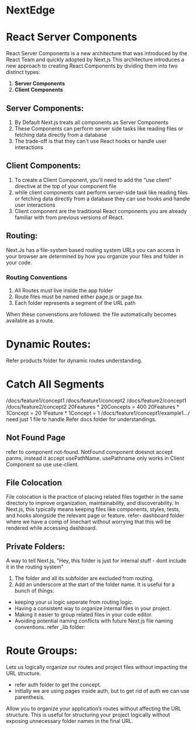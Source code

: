 # NextEdge

# React Server Components
React Server Components is a new architecture that was introduced by the React Team and quickly adopted by Next.js
This architecture introduces a new approach to creating React Components by dividing them into two distinct types: 
1.  **Server Components**
2.  **Client Components**

## Server Components:

1. By Default Next.js treats all components as Server Components
2. These Components can perform server side tasks like reading files or fetching data directly from a database
3. The trade-off is that they can't use React hooks or handle user interactions

## Client Components:

1. To create a Client Component, you'll need to add the "use client" directive at the top of your component file
2. while client components cant perform server-side task like reading files or fetching data directly from a database they can use hooks and handle user interactions
3. Client component are the traditional React components you are already familiar with from previous versions of React.

## Routing:

Next.Js has a file-system based routing system
URLs you can access in your browser are determined by how you organize your files and folder in your code.

### Routing Conventions
1. All Routes must live inside the app folder
2. Route files must be named either page.js or page.tsx
3. Each folder represents a segment of the URL path

When these convenstions are followed. the file automatically becomes available as a route.

# Dynamic Routes: 
Refer products folder for dynamic routes understanding.

# Catch All Segments
/docs/feature1/concept1
/docs/feature1/concept2
/docs/feature2/concept1
/docs/feature2/concept2
20Features * 20Concepts = 400
20Features * 1Concept = 20
1Feature * 1Concept = 1
/docs/feature1/concept1/example1.../
need just 1 file to handle
Refer docs folder for understandings.

## Not Found Page
refer to component not-found.
NotFound component doesnot accept parms, instead it accept usePathName.
usePathname only works in Client Component so use use-client.

## File Colocation
File colocation is the practice of placing related files together in the same directory to improve organization, maintainability, and discoverability. In Next.js, this typically means keeping files like components, styles, tests, and hooks alongside the relevant page or feature.
refer- dashboard folder where we have a comp of linechart without worrying that this will be rendered while accessing dashboard.

## Private Folders:
A way to tell Next.js, "Hey, this folder is just for internal stuff - dont include it in the routing system"
1. The folder and all its subfolder are excluded from routing.
2. Add an underscore at the start of the folder name.
It is useful for a bunch of things:
- keeping your ui logic seperate from routing logic.
- Having a consistent way to organize internal files in your project.
- Making it easier to group related files in your code editor.
- Avoiding potential naming conflicts with future Next.js file naming conventions.
refer _lib folder:

# Route Groups:

Lets us logically organize our routes and project files without impacting the URL structure.
- refer auth folder to get the concept.
- initially we are using pages inside auth, but to get rid of auth we can use parenthesis.

Allow you to organize your application’s routes without affecting the URL structure. This is useful for structuring your project logically without exposing unnecessary folder names in the final URL.